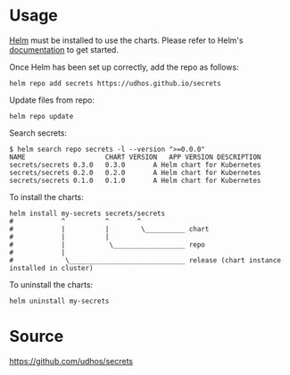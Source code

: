 # Usage

[Helm](https://helm.sh) must be installed to use the charts.  Please refer to
Helm's [documentation](https://helm.sh/docs) to get started.

Once Helm has been set up correctly, add the repo as follows:

    helm repo add secrets https://udhos.github.io/secrets

Update files from repo:

    helm repo update

Search secrets:

    $ helm search repo secrets -l --version ">=0.0.0"
    NAME                    CHART VERSION	APP VERSION	DESCRIPTION
    secrets/secrets	0.3.0   0.3.0      	A Helm chart for Kubernetes
    secrets/secrets	0.2.0   0.2.0      	A Helm chart for Kubernetes
    secrets/secrets	0.1.0   0.1.0      	A Helm chart for Kubernetes

To install the charts:

    helm install my-secrets secrets/secrets
    #            ^          ^       ^
    #            |          |        \__________ chart
    #            |          |
    #            |           \__________________ repo
    #            |
    #             \_____________________________ release (chart instance installed in cluster)

To uninstall the charts:

    helm uninstall my-secrets

# Source

<https://github.com/udhos/secrets>

